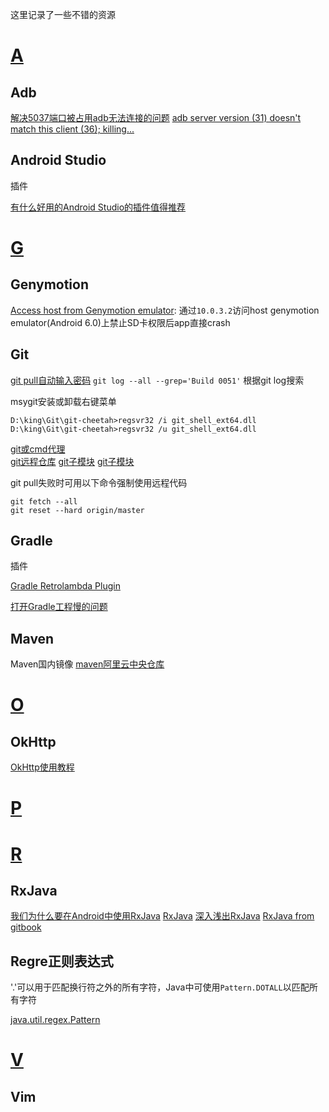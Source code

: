 这里记录了一些不错的资源
# [A](#)
## Adb
[解决5037端口被占用adb无法连接的问题](http://www.tuicool.com/articles/VJFZn2M) 
[adb server version (31) doesn't match this client (36); killing...](http://blog.csdn.net/rodulf/article/details/51939974)

## Android Studio

插件

[有什么好用的Android Studio的插件值得推荐](http://www.zhihu.com/question/28026027)

# [G](#)

## Genymotion
[Access host from Genymotion emulator](http://stackoverflow.com/questions/18463319/access-host-from-genymotion-emulator): 通过`10.0.3.2`访问host 
genymotion emulator(Android 6.0)上禁止SD卡权限后app直接crash

## Git
[git pull自动输入密码](http://www.cnblogs.com/dudu/archive/2011/07/06/git_save_username_password.html) 
`git log --all --grep='Build 0051'` 根据git log搜索

msygit安装或卸载右键菜单 

```
D:\king\Git\git-cheetah>regsvr32 /i git_shell_ext64.dll
D:\king\Git\git-cheetah>regsvr32 /u git_shell_ext64.dll
```

[git或cmd代理](http://jerrychia.com/2015/03/30/hexo-how-to-set-http-proxy/)  
[git远程仓库](https://git-scm.com/book/zh/v1/Git-%E5%9F%BA%E7%A1%80-%E8%BF%9C%E7%A8%8B%E4%BB%93%E5%BA%93%E7%9A%84%E4%BD%BF%E7%94%A8)
[git子模块](https://git-scm.com/book/zh/v2/Git-%E5%B7%A5%E5%85%B7-%E5%AD%90%E6%A8%A1%E5%9D%97)
[git子模块](https://erttyy8821.gitbooks.io/android_memo/content/chapter1/SubmoduleAndModules.html)

git pull失败时可用以下命令强制使用远程代码

```
git fetch --all
git reset --hard origin/master
```

## Gradle

插件

[Gradle Retrolambda Plugin](https://github.com/evant/gradle-retrolambda)

[打开Gradle工程慢的问题](http://blog.csdn.net/fuchaosz/article/details/51567808)
## Maven
Maven国内镜像 [maven阿里云中央仓库](http://maven.aliyun.com/nexus/content/groups/public/)

# [O](#)
## OkHttp
[OkHttp使用教程](http://www.jcodecraeer.com/a/anzhuokaifa/androidkaifa/2015/0106/2275.html)

# [P](#)

# [R](#)
## RxJava
[我们为什么要在Android中使用RxJava](http://www.imooc.com/article/3936) 
[RxJava](https://medium.com/swlh/party-tricks-with-rxjava-rxandroid-retrolambda-1b06ed7cd29c#.tqop78uai) 
[深入浅出RxJava](http://blog.csdn.net/lzyzsd/article/details/41833541) 
[RxJava from gitbook](https://asce1885.gitbooks.io/android-rd-senior-advanced/content/che_di_le_jie_rxjava_ff08_yi_ff09_ji_chu_zhi_shi.html)

## Regre正则表达式
'.'可以用于匹配换行符之外的所有字符，Java中可使用`Pattern.DOTALL`以匹配所有字符

[java.util.regex.Pattern](http://docs.oracle.com/javase/7/docs/api/java/util/regex/Pattern.html)

# [V](#)
## Vim
